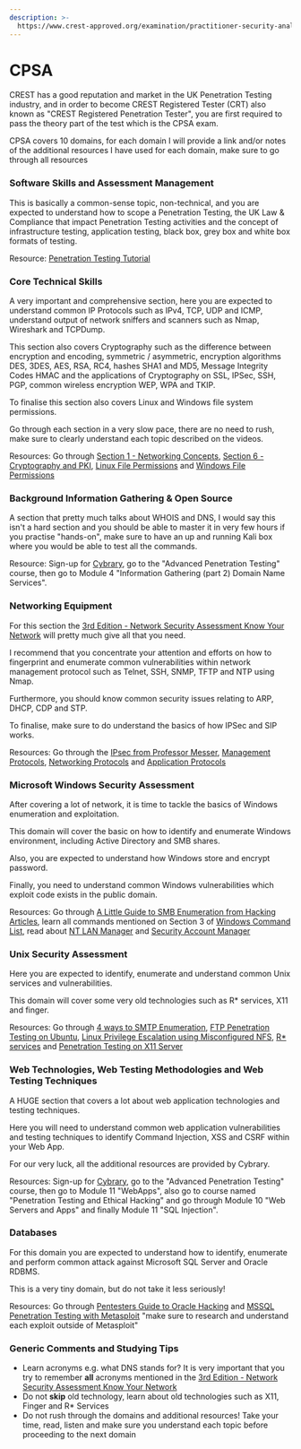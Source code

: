 ```yaml
---
description: >-
  https://www.crest-approved.org/examination/practitioner-security-analyst/index.html
---
```


# CPSA

CREST has a good reputation and market in the UK Penetration Testing industry, and in order to become CREST Registered Tester (CRT) also known as "CREST Registered Penetration Tester", you are first required to pass the theory part of the test which is the CPSA exam.

CPSA covers 10 domains, for each domain I will provide a link and/or notes of the additional resources I have used for each domain, make sure to go through all resources

### &#x20;Software Skills and Assessment Management

This is basically a common-sense topic, non-technical, and you are expected to understand how to scope a Penetration Testing, the UK Law & Compliance that impact Penetration Testing activities and the concept of infrastructure testing, application testing, black box, grey box and white box formats of testing.

Resource: [Penetration Testing Tutorial](https://www.tutorialspoint.com/penetration\_testing/penetration\_testing\_introduction.htm)

### Core Technical Skills

A very important and comprehensive section, here you are expected to understand common IP Protocols such as IPv4, TCP, UDP and ICMP, understand output of network sniffers and scanners such as Nmap, Wireshark and TCPDump.

This section also covers Cryptography such as the difference between encryption and encoding, symmetric / asymmetric, encryption algorithms DES, 3DES, AES, RSA, RC4, hashes SHA1 and MD5, Message Integrity Codes HMAC and the applications of Cryptography on SSL, IPSec, SSH, PGP, common wireless encryption WEP, WPA and TKIP.

To finalise this section also covers Linux and Windows file system permissions.

Go through each section in a very slow pace, there are no need to rush, make sure to clearly understand each topic described on the videos.

Resources: Go through [Section 1 - Networking Concepts](https://www.professormesser.com/network-plus/n10-007/n10-007-training-course/), [Section 6 - Cryptography and PKI](https://www.professormesser.com/security-plus/sy0-501/sy0-501-training-course/), [Linux File Permissions](https://www.youtube.com/watch?v=BmVmJi5dR9c) and [Windows File Permissions](https://www.youtube.com/watch?v=XQNYkUwmV5E)

### Background Information Gathering & Open Source

A section that pretty much talks about WHOIS and DNS, I would say this isn't a hard section and you should be able to master it in very few hours if you practise "hands-on", make sure to have an up and running Kali box where you would be able to test all the commands.

Resource: Sign-up for [Cybrary](https://www.cybrary.it), go to the "Advanced Penetration Testing" course, then go to Module 4 "Information Gathering (part 2) Domain Name Services".

### &#x20; Networking Equipment

For this section the [3rd Edition - Network Security Assessment Know Your Network](https://www.amazon.co.uk/Network-Security-Assessment-Know-Your/dp/149191095X/ref=dp\_ob\_title\_bk) will pretty much give all that you need.

I recommend that you concentrate your attention and efforts on how to fingerprint and enumerate common vulnerabilities within network management protocol such as Telnet, SSH, SNMP, TFTP and NTP using Nmap.

Furthermore, you should know common security issues relating to ARP, DHCP, CDP and STP.

To finalise, make sure to do understand the basics of how IPSec and SIP works.

Resources: Go through the [IPsec from Professor Messer](https://www.professormesser.com/network-plus/n10-005/ipsec-2/), [Management Protocols](https://www.professormesser.com/network-plus/n10-005/application-protocols/), [Networking Protocols](https://www.professormesser.com/network-plus/n10-005/networking-protocols/) and [Application Protocols](https://www.professormesser.com/network-plus/n10-005/application-protocols/)

### Microsoft Windows Security Assessment

After covering a lot of network, it is time to tackle the basics of Windows enumeration and exploitation.

This domain will cover the basic on how to identify and enumerate Windows environment, including Active Directory and SMB shares.

Also, you are expected to understand how Windows store and encrypt password.

Finally, you need to understand common Windows vulnerabilities which exploit code exists in the public domain.

Resources: Go through [A Little Guide to SMB Enumeration from Hacking Articles](https://www.hackingarticles.in/a-little-guide-to-smb-enumeration/), learn all commands mentioned on Section 3 of [Windows Command List](http://www.networkpentest.net/p/windows-command-list.html), read about [NT LAN Manager](https://en.wikipedia.org/wiki/NT\_LAN\_Manager) and [Security Account Manager](https://en.wikipedia.org/wiki/Security\_Account\_Manager)

### Unix Security Assessment

Here you are expected to identify, enumerate and understand common Unix services and vulnerabilities.

This domain will cover some very old technologies such as R\* services, X11 and finger.

Resources: Go through [4 ways to SMTP Enumeration](https://www.hackingarticles.in/4-ways-smtp-enumeration/), [FTP Penetration Testing on Ubuntu](https://www.hackingarticles.in/ftp-penetration-testing-on-ubuntu-port-21/), [Linux Privilege Escalation using Misconfigured NFS](https://www.hackingarticles.in/linux-privilege-escalation-using-misconfigured-nfs/), [R\* services](https://en.wikipedia.org/wiki/Berkeley\_r-commands) and [Penetration Testing on X11 Server](https://www.hackingarticles.in/penetration-testing-on-x11-server/)

### Web Technologies, Web Testing Methodologies and Web Testing Techniques

A HUGE section that covers a lot about web application technologies and testing techniques.

Here you will need to understand common web application vulnerabilities and testing techniques to identify Command Injection, XSS and CSRF within your Web App.

For our very luck, all the additional resources are provided by Cybrary.

Resources: Sign-up for [Cybrary](https://www.cybrary.it), go to the "Advanced Penetration Testing" course, then go to Module 11 "WebApps", also go to course named "Penetration Testing and Ethical Hacking" and go through Module 10 "Web Servers and Apps" and finally Module 11 "SQL Injection".

### Databases

For this domain you are expected to understand how to identify, enumerate and perform common attack against Microsoft SQL Server and Oracle RDBMS.

This is a very tiny domain, but do not take it less seriously!

Resources: Go through [Pentesters Guide to Oracle Hacking](https://medium.com/@netscylla/pentesters-guide-to-oracle-hacking-1dcf7068d573) and [MSSQL Penetration Testing with Metasploit](https://www.hackingarticles.in/mssql-penetration-testing-metasploit/) "make sure to research and understand each exploit outside of Metasploit"

### Generic Comments and Studying Tips

* Learn acronyms e.g. what DNS stands for? It is very important that you try to remember **all** acronyms mentioned in the [3rd Edition - Network Security Assessment Know Your Network](https://www.amazon.co.uk/Network-Security-Assessment-Know-Your/dp/149191095X/ref=dp\_ob\_title\_bk)
* Do not **skip** old technology, learn about old technologies such as X11, Finger and R\* Services
* Do not rush through the domains and additional resources! Take your time, read, listen and make sure you understand each topic before proceeding to the next domain
